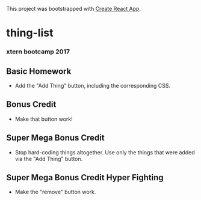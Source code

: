 This project was bootstrapped with [Create React App](https://github.com/facebookincubator/create-react-app).

# thing-list
### xtern bootcamp 2017


## Basic Homework

* Add the "Add Thing" button, including the corresponding CSS.

## Bonus Credit

* Make that button work!

## Super Mega Bonus Credit

* Stop hard-coding things altogether. Use only the things that were added via the "Add Thing" button.

## Super Mega Bonus Credit Hyper Fighting

* Make the "remove" button work.
